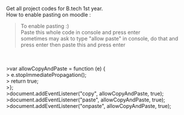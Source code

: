 Get all project codes for B.tech 1st year.
<br>
How to enable pasting on moodle :

> To enable pasting :) <br>
>  Paste this whole code in console and press enter <br>
>  sometimes may ask to type "allow paste" in console, do that and press enter then paste this and press enter <br>

<br>
<br>
>var allowCopyAndPaste = function (e) {<br>
>  e.stopImmediatePropagation();<br>
>  return true;<br>
>};<br>
>document.addEventListener("copy", allowCopyAndPaste, true);<br>
>document.addEventListener("paste", allowCopyAndPaste, true);<br>
>document.addEventListener("onpaste", allowCopyAndPaste, true);<br>
